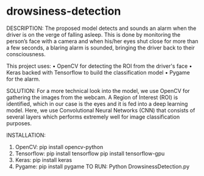 # drowsiness-detection

DESCRIPTION:
The proposed model detects and sounds an alarm when the driver is on the verge of falling asleep. This is done by monitoring the person’s face with a  camera and when his/her eyes shut close for more than a few seconds, a blaring alarm is sounded, bringing the driver back to their consciousness.

This project uses: 
•	OpenCV for detecting the ROI from the driver's face
•	Keras backed with Tensorflow to build the classification model
•	Pygame for the alarm.

SOLUTION:
For a more technical look into the model, we use OpenCV for gathering the images from the webcam. A Region of Interest (ROI) is identified, which in our case is the eyes and it is fed into a deep learning model. Here, we use Convolutional Neural Networks (CNN) that consists of several layers which performs extremely well for image classification purposes.

INSTALLATION:
1.	OpenCV:
pip install opencv-python
2.	Tensorflow:
pip install tensorflow
pip install tensorflow-gpu
3.	Keras:
pip install keras
4.	Pygame:
pip install pygame
TO RUN:
                          Python DrowsinessDetection.py
  






